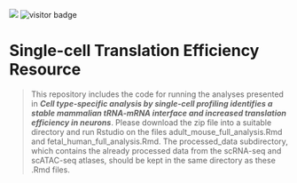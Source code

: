 <img src="https://img.shields.io/badge/Language-Perl-blue.svg" style="zoom:100%;" /> <img src="https://visitor-badge.glitch.me/badge?page_id=wgao688.sc_tRNA_mRNA&right_color=red&left_text=Total%20Visits" alt="visitor badge"/>

# Single-cell Translation Efficiency Resource

> This repository includes the code for running the analyses presented in ***Cell type-specific analysis by single-cell profiling identifies a stable mammalian tRNA-mRNA interface and increased translation efficiency in neurons***.
> Please download the zip file into a suitable directory and run Rstudio on the files adult_mouse_full_analysis.Rmd and fetal_human_full_analysis.Rmd. 
> The processed_data subdirectory, which contains the already processed data from the scRNA-seq and scATAC-seq atlases, should be kept in the same directory as these .Rmd files.
